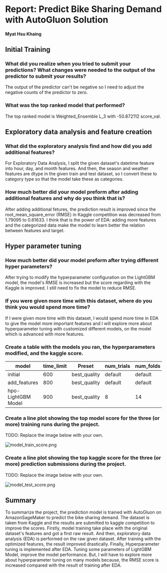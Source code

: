 # Report: Predict Bike Sharing Demand with AutoGluon Solution
#### Myat Hsu Khaing

## Initial Training
### What did you realize when you tried to submit your predictions? What changes were needed to the output of the predictor to submit your results?
The output of the predictor can't be negative so I need to adjust the negative counts of the predictor to zero.

### What was the top ranked model that performed?
The top ranked model is Weighted_Ensemble L_3 with -50.872112 score_val.

## Exploratory data analysis and feature creation
### What did the exploratory analysis find and how did you add additional features?
For Exploratory Data Analysis, I split the given dataset's datetime feature into hour, day, and month features. And then, the season and weather features are dtype in the given train and test dataset, so I convert these to category type so that the model take these as categories.

### How much better did your model preform after adding additional features and why do you think that is?
After adding additional fetures, the prediction result is improved since the root_mean_square_error (RMSE) in Kaggle competition was decreased from 1.79095 to 0.61633. I think that is the power of EDA: adding more features and the categorized data make the model to learn better the relation between features and target.

## Hyper parameter tuning
### How much better did your model preform after trying different hyper parameters?
After trying to modify the hyperparameter configuration on the LightGBM model, the model's RMSE is increased but the score regarding with the Kaggle is improved. I still need to fix the model to reduce RMSE.

### If you were given more time with this dataset, where do you think you would spend more time?
If I were given more time with this dataset, I would spend more time in EDA to give the model more important features and I will explore more about hyperparameter tuning with customized different models, on the model which is advanced with more features.

### Create a table with the models you ran, the hyperparameters modified, and the kaggle score.
|model|time_limit|Preset|num_trials|num_folds|score|
|--|--|--|--|--|--|
|initial|600|best_quality|default|default|1.79095|
|add_features|800|best_quality|default|default|0.61633|
|hpo-LightGBM Model|900|best_quality|8|14|0.56658|

### Create a line plot showing the top model score for the three (or more) training runs during the project.

TODO: Replace the image below with your own.

![model_train_score.png](img/model_train_score.png)

### Create a line plot showing the top kaggle score for the three (or more) prediction submissions during the project.

TODO: Replace the image below with your own.

![model_test_score.png](img/model_test_score.png)

## Summary
To summarize the project, the prediction model is trained with AutoGluon on AmazonSageMaker to predict the bike sharing demand. The dataset is taken from Kaggle and the results are submitted to kaggle competition to improve the scores. Firstly, model training take place with the original dataset's features and got a first raw result. And then, exploratory data analysis (EDA) is performed on the raw given dataset. After training with the optimized features, the result improved drastically. Finally, Hyperparameter tuning is implemented after EDA. Tuning some parameters of LightGBM Model, improve the model performance. But, I will have to explore more about hyperparameter tuning on many models because, the RMSE score is increased compared with the result of training after EDA. 
